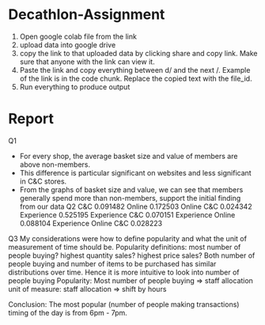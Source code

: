 # Decathlon-Assignment
1. Open google colab file from the link
2. upload data into google drive
3. copy the link to that uploaded data by clicking share and copy link. Make sure that anyone with the link can view it.
4. Paste the link and copy everything between d/ and the next /. Example of the link is in the code chunk. Replace the copied text with the file_id.
5. Run everything to produce output

# Report
Q1
  - For every shop, the average basket size and value of members are above non-members.
  - This difference is particular significant on websites and less significant in C&C stores.
  - From the graphs of basket size and value, we can see that members generally spend more than non-members, support the initial finding from our data
Q2
C&C	0.091482
Online	0.172503
Online C&C	0.024342
Experience	0.525195
Experience C&C	0.070151
Experience Online	0.088104
Experience Online C&C	0.028223

Q3
My considerations were how to define popularity and what the unit of measurement of time should be.
Popularity definitions: most number of people buying? highest quantity sales? highest price sales?
Both number of people buying and number of items to be purchased has similar distributions over time. Hence it is more intuitive to look into number of people buying
Popularity: Most number of people buying => staff allocation
unit of measure: staff allocation => shift by hours

Conclusion: The most popular (number of people making transactions) timing of the day is from 6pm - 7pm.

  
